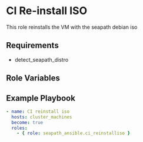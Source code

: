 # CI Re-install ISO

This role reinstalls the VM with the seapath debian iso

## Requirements

- detect_seapath_distro

## Role Variables


## Example Playbook

```yaml
- name: CI reinstall iso
  hosts: cluster_machines
  become: true
  roles:
    - { role: seapath_ansible.ci_reinstalliso }
```
